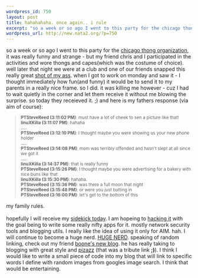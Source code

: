 ```yaml
--- 
wordpress_id: 750
layout: post
title: hahahahaha. once again.. i rule
excerpt: "so a week or so ago I went to this party for the chicago thong organization, it was really funny and strange - but my friend chris and I participated in the activities and wore thongs and capes(which was the costume of choice). well later that night we were at a club and one of our friends snapped this really great "
wordpress_url: http://new.nata2.org/?p=750
---
```

so a week or so ago I went to this party for the <a href="http://www.chicagothong.org/">chicago thong organization</a>, it was really funny and strange - but my friend chris and I participated in the activities and wore thongs and capes(which was the costume of choice). well later that night we were at a club and one of our friends snapped this really great <a href="http://ambrel.net/android/images/IMG_1453.jpg">shot of my ass</a>. when I got to work on monday and saw it - I thought immediately how fun(and funny) it would be to send it to my parents in a really nice frame. so I did. it was killing me however - cuz I had to wait quietly in the corner and let them receive it without me blowing the surprise. so today they receieved it. ;) and here is my fathers response (via aim of course):
<blockquote><small>

<b>PTSteveReed (3:11:02 PM)</b>: must have a lot of cheek to sen a picture like that!<br/>
<b>linuXKilla (3:11:07 PM)</b>: hahaha<br/>
<b>....</b><br/>
<b>PTSteveReed (3:12:10 PM)</b>: I thought maybe you were showing us your new phone holder<br/>
<b>....</b><br/>
<b>PTSteveReed (3:14:08 PM)</b>: mom was terribly offended and hasn't slept at all since we got it<br/>
<b>....</b><br/>
<b>linuXKilla (3:14:37 PM)</b>: that is really funny<br/>
<b>PTSteveReed (3:15:26 PM)</b>: I thought maybe you were advertising for a bakery with nice buns like that<br/>
<b>linuXKilla (3:15:30 PM)</b>: hahaha. <br/>
<b>PTSteveReed (3:15:36 PM)</b>: was there a full moon that night<br/>
<b>PTSteveReed (3:15:48 PM)</b>: or were you just butting in<br/>
<b>PTSteveReed (3:16:00 PM)</b>: let's get to the bottom of this<br/>
</small></blockquote>

my family rules.<br/><br/>hopefully I will receive my <a href="http://danger.com/">sidekick today</a>. I am hopeing to <a href="http://ironkungfu.com/wiki/index.php/sidekick">hacking it</a> with the goal being to write some really nifty apps for it. mostly network security tools and blogging utils. I really like the idea of using it only for AIM. hah. I will continue to become a huge nerd. <a href="http://stuffthatisawesome.tripod.com/sitebuildercontent/sitebuilderpictures/gatesmug.jpg">HUGE NERD</a>. speaking of random linking, check out my friend <a href="http://virtualdarts.typepad.com/">boone's new blog</a>. he has really taking to blogging with great style and <a href="http://www.studio7imaging.com/images/ultra_fractals/pizazz.jpg">pizazz</a> (that was a tribute link <b>;)</b>). I think I would like to write a small piece of code into my blog that will link to specific words I define with random images from googles image search. I think that would be entertaining. 
